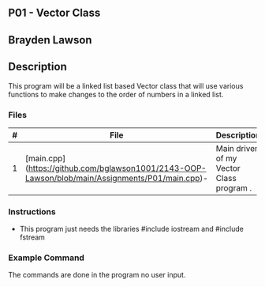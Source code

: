 ## P01 - Vector Class
## Brayden Lawson
## Description 

This program will be a linked list based Vector class that will use various functions
to make changes to the order of numbers in a linked list.

### Files

|   #   | File     | Description                      |
| :---: | -------- | -------------------------------- |
|   1   | [main.cpp] (https://github.com/bglawson1001/2143-OOP-Lawson/blob/main/Assignments/P01/main.cpp)- | Main driver of my Vector Class program . |


### Instructions

- This program just needs the libraries #include iostream and
#include fstream

### Example Command

The commands are done in the program no user input.
